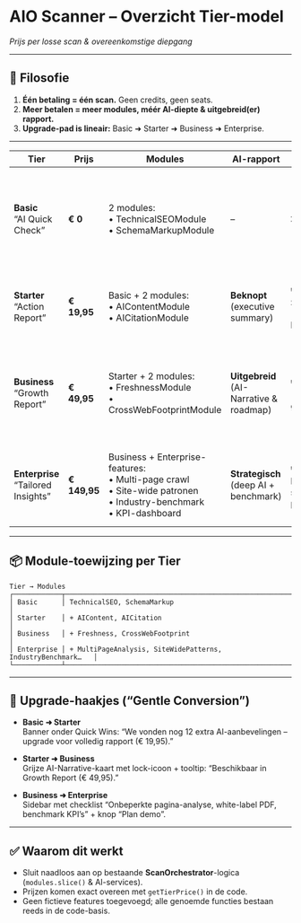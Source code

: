 # AIO Scanner – Overzicht Tier-model  
*Prijs per losse scan & overeenkomstige diepgang*  

---

## 🎯 Filosofie  
1. **Één betaling = één scan.** Geen credits, geen seats.  
2. **Meer betalen = meer modules, méér AI-diepte & uitgebreid(er) rapport.**  
3. **Upgrade-pad is lineair:** Basic ➜ Starter ➜ Business ➜ Enterprise.  

---

| Tier | Prijs | Modules | AI-rapport | PDF | In de UI |
|------|-------|---------|-----------|-----|----------|
| **Basic**<br>“AI Quick Check” | **€ 0** | 2 modules:<br>• TechnicalSEOModule<br>• SchemaMarkupModule | – | ❌ | • Hero-score<br>• **max 3 Quick Wins** (≥ 1 AI-gerelateerd)<br>• Positieve punten<br>• Upgrade-banner naar Starter |
| **Starter**<br>“Action Report” | **€ 19,95** | Basic + 2 modules:<br>• AIContentModule<br>• AICitationModule | **Beknopt** (executive summary) | ✔️ Samenvattend (AIO-branding) | • Volledige Business-actions-lijst (≈ 15)<br>• PDF-downloadknop |
| **Business**<br>“Growth Report” | **€ 49,95** | Starter + 2 modules:<br>• FreshnessModule<br>• CrossWebFootprintModule | **Uitgebreid** (AI-Narrative & roadmap) | ✔️ Volledig (klantlogo + grafieken) | • Alle Business-actions (25-30)<br>• AI-Narrative sectie<br>• Kosten/tijd via `costTracking` |
| **Enterprise**<br>“Tailored Insights” | **€ 149,95** | Business + Enterprise-features:<br>• Multi-page crawl<br>• Site-wide patronen<br>• Industry-benchmark<br>• KPI-dashboard | **Strategisch** (deep AI + benchmark) | ✔️ White-label + strategisch plan | • ModuleGrid met “Diepe analyse” badges<br>• Banner: “Contact CSM” |

---

## 📦 Module-toewijzing per Tier  
```text
Tier → Modules
┌────────────┬──────────────────────────────────────────────────────────────┐
│ Basic      │ TechnicalSEO, SchemaMarkup                                  │
│ Starter    │ + AIContent, AICitation                                     │
│ Business   │ + Freshness, CrossWebFootprint                              │
│ Enterprise │ + MultiPageAnalysis, SiteWidePatterns, IndustryBenchmark…   │
└────────────┴──────────────────────────────────────────────────────────────┘
```

---

## 🚀 Upgrade-haakjes (“Gentle Conversion”)

* **Basic ➜ Starter**  
  Banner onder Quick Wins: “We vonden nog 12 extra AI-aanbevelingen – upgrade voor volledig rapport (€ 19,95).”

* **Starter ➜ Business**  
  Grijze AI-Narrative-kaart met lock-icoon + tooltip: “Beschikbaar in Growth Report (€ 49,95).”

* **Business ➜ Enterprise**  
  Sidebar met checklist “Onbeperkte pagina-analyse, white-label PDF, benchmark KPI’s” + knop “Plan demo”.

---

## ✅ Waarom dit werkt
* Sluit naadloos aan op bestaande **ScanOrchestrator**-logica (`modules.slice()` & AI-services).  
* Prijzen komen exact overeen met `getTierPrice()` in de code.  
* Geen fictieve features toegevoegd; alle genoemde functies bestaan reeds in de code-basis.
